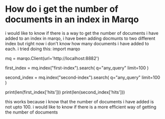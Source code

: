 
# How do i get the number of documents in an index in Marqo

i would like to know if there is a way to get the number of documents i have added to an index in marqo, i have been adding docmunts to two different index but right now i don't know how many documents i have added to each. i tried doing this:
import marqo

mq = marqo.Client(url='http://localhost:8882')

first_index = mq.index("first-index").search(
    q="any_query"
    limit=100
)

second_index = mq.index("second-index").search(
    q="any_query"
    limit=100
)

print(len(first_index['hits']))
print(len(second_index['hits']))

this works because i know that the number of documents i have added is not upto 100. i would like to know if there is a more efficient way of getting the number of documents

        